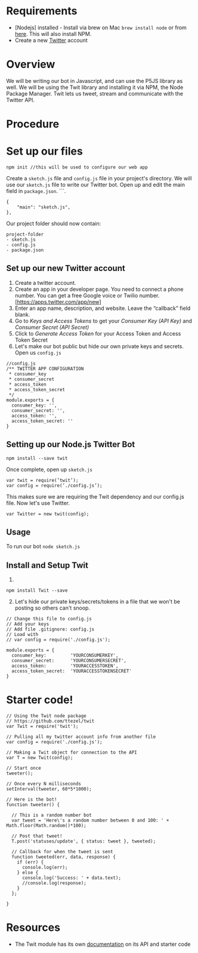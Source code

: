 # Requirements

* [Nodejs] installed - Install via brew  on Mac ```brew install node``` or from [here](http://nodejs.org). This will also install NPM.
* Create a new [Twitter](http://twitter.com) account

# Overview

We will be writing our bot in Javascript, and can use the P5JS library as well. We will be using the Twit library and installing it via NPM, the Node Package Manager. Twit lets us tweet, stream and communicate with the Twitter API.

# Procedure

# Set up our files

```
npm init //this will be used to configure our web app 
```

Create a ```sketch.js``` file and ```config.js``` file in your project's directory. We will use our ```sketch.js``` file to write our Twitter bot. Open up and edit the main field in ```package.json```. ```. 

```
{
	"main": "sketch.js",
},
```

Our project folder should now contain:

```
project-folder
- sketch.js
- config.js
- package.json
```

## Set up our new Twitter account

1. Create a twitter account.
2. Create an app in your developer page. You need to connect a phone number. You can get a free Google voice or Twilio number. [https://apps.twitter.com/app/new]
3. Enter an app name, description, and website. Leave the “callback” field blank.
4. Go to *Keys and Access Tokens* to get your *Consumer Key (API Key)* and *Consumer Secret (API Secret)*
5. Click to *Generate Access Token* for your Access Token and Access Token Secret
6. Let's make our bot public but hide our own private keys and secrets. Open us ```config.js```

```
//config.js
/** TWITTER APP CONFIGURATION
 * consumer_key
 * consumer_secret
 * access_token
 * access_token_secret
 */
module.exports = {
  consumer_key: '',  
  consumer_secret: '',
  access_token: '',  
  access_token_secret: ''
}
```

## Setting up our Node.js Twitter Bot

```
npm install --save twit
```

Once complete, open up ```sketch.js```

```
var twit = require(’twit’);
var config = require(’./config.js’);
```

This makes sure we are requiring the Twit dependency and our config.js file. Now let's use Twitter.

```
var Twitter = new twit(config);
```




## Usage

To run our bot ```node sketch.js```



## Install and Setup Twit

1.

```
npm install Twit --save
```

2. Let's hide our private keys/secrets/tokens in a file that we won't be posting so others can't snoop.

```
// Change this file to config.js
// Add your keys
// Add file .gitignore: config.js
// Load with 
// var config = require('./config.js');

module.exports = {
  consumer_key:         'YOURCONSUMERKEY',
  consumer_secret:      'YOURCONSUMERSECRET',
  access_token:         'YOURACCESSTOKEN',
  access_token_secret:  'YOURACCESSTOKENSECRET'
}
```


# Starter code!

```
// Using the Twit node package
// https://github.com/ttezel/twit
var Twit = require('twit');

// Pulling all my twitter account info from another file
var config = require('./config.js');

// Making a Twit object for connection to the API
var T = new Twit(config);

// Start once
tweeter();

// Once every N milliseconds
setInterval(tweeter, 60*5*1000);

// Here is the bot!
function tweeter() {

  // This is a random number bot
  var tweet = 'Here\'s a random number between 0 and 100: ' + Math.floor(Math.random()*100);

  // Post that tweet!
  T.post('statuses/update', { status: tweet }, tweeted);

  // Callback for when the tweet is sent
  function tweeted(err, data, response) {
    if (err) {
      console.log(err);
    } else {
      console.log('Success: ' + data.text);
      //console.log(response);
    }
  };

}
```


# Resources
* The Twit module has its own [documentation](https://www.npmjs.com/package/twit) on its API and starter code

